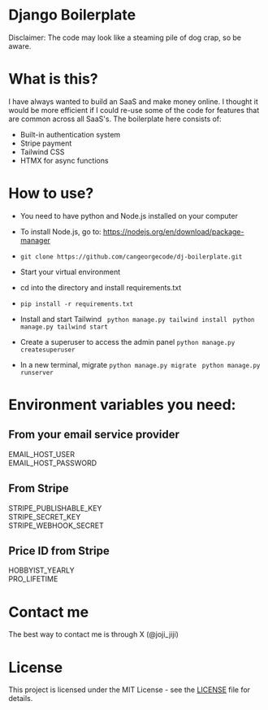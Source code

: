 # Django Boilerplate
Disclaimer: The code may look like a steaming pile of dog crap, so be aware. 

# What is this?
I have always wanted to build an SaaS and make money online. I thought it would be more efficient if I could re-use some of the code for features that are common across all SaaS's. The boilerplate here consists of:

- Built-in authentication system 
- Stripe payment
- Tailwind CSS
- HTMX for async functions

# How to use?
- You need to have python and Node.js installed on your computer
- To install Node.js, go to: https://nodejs.org/en/download/package-manager
- ```git clone https://github.com/cangeorgecode/dj-boilerplate.git```
- Start your virtual environment
- cd into the directory and install requirements.txt
- ``` pip install -r requirements.txt ```

- Install and start Tailwind
``` python manage.py tailwind install```
``` python manage.py tailwind start```

- Create a superuser to access the admin panel
``` python manage.py createsuperuser ```

- In a new terminal, migrate
``` python manage.py migrate ```
``` python manage.py runserver```

# Environment variables you need:

## From your email service provider
EMAIL_HOST_USER  
EMAIL_HOST_PASSWORD

## From Stripe
STRIPE_PUBLISHABLE_KEY  
STRIPE_SECRET_KEY  
STRIPE_WEBHOOK_SECRET

## Price ID from Stripe
HOBBYIST_YEARLY  
PRO_LIFETIME

# Contact me
The best way to contact me is through X (@joji_jiji)

# License
This project is licensed under the MIT License - see the [LICENSE](LICENSE) file for details.